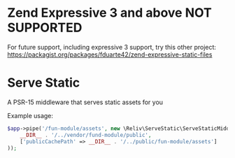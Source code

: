 # Zend Expressive 3 and above NOT SUPPORTED
For future support, including expressive 3 support, try this other project: https://packagist.org/packages/fduarte42/zend-expressive-static-files

# Serve Static
A PSR-15 middleware that serves static assets for you

Example usage:
```php
$app->pipe('/fun-module/assets', new \Reliv\ServeStatic\ServeStaticMiddleware(
    __DIR__ . '/../vendor/fund-module/public',
    ['publicCachePath' => __DIR__ . '/../public/fun-module/assets']
));
```
